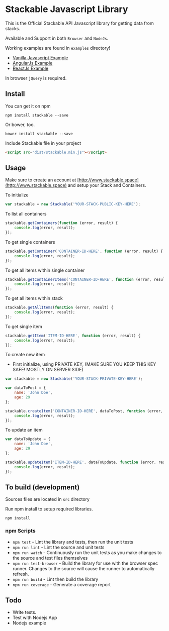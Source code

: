 # Stackable Javascript Library

This is the Official Stackable API Javascript library for getting data from stacks.

Available and Support in both `Browser` and `NodeJs`.

Working examples are found in `examples` directory!

- [Vanilla Javascript Example](examples/index.html)
- [AngularJs Example](examples/index-angular.html)
- [ReactJs Example](examples/index-react.html)

In browser `jQuery` is required.

## Install

You can get it on npm

```
npm install stackable --save
```

Or bower, too.

```
bower install stackable --save
```

Include Stackable file in your project

```html
<script src="dist/stackable.min.js"></script>
```

## Usage

Make sure to create an account at [http://www.stackable.space](http://www.stackable.space) and setup your Stack and Containers.

To initialize

```js
var stackable = new Stackable('YOUR-STACK-PUBLIC-KEY-HERE');
```

To list all containers

```js
stackable.getContainers(function (error, result) {
    console.log(error, result);
});
```

To get single containers

```js
stackable.getContainer('CONTAINER-ID-HERE', function (error, result) {
    console.log(error, result);
});
```

To get all items within single container

```js
stackable.getContainerItems('CONTAINER-ID-HERE', function (error, result) {
    console.log(error, result);
});
```

To get all items within stack

```js
stackable.getAllItems(function (error, result) {
    console.log(error, result);
});
```

To get single item

```js
stackable.getItem('ITEM-ID-HERE', function (error, result) {
    console.log(error, result);
});
```

To create new item

- First initialize, using PRIVATE KEY, (MAKE SURE YOU KEEP THIS KEY SAFE! MOSTLY ON SERVER SIDE)

```js
var stackable = new Stackable('YOUR-STACK-PRIVATE-KEY-HERE');
```

```js
var dataToPost = {
    name: 'John Doe',
    age: 29
};

stackable.createItem('CONTAINER-ID-HERE', dataToPost, function (error, result) {
    console.log(error, result);
});
```

To update an item

```js
var dataToUpdate = {
    name: 'John Doe',
    age: 29
};

stackable.updateItem('ITEM-ID-HERE', dataToUpdate, function (error, result) {
    console.log(error, result);
});
```

## To build (development)

Sources files are located in `src` directory

Run npm install to  setup required libraries.

```
npm install
```

### npm Scripts

- `npm test` - Lint the library and tests, then run the unit tests
- `npm run lint` - Lint the source and unit tests
- `npm run watch` - Continuously run the unit tests as you make changes to the source
   and test files themselves
- `npm run test-browser` - Build the library for use with the browser spec runner.
  Changes to the source will cause the runner to automatically refresh.
- `npm run build` - Lint then build the library
- `npm run coverage` - Generate a coverage report

## Todo

- Write tests.
- Test with Nodejs App
- Nodejs example
